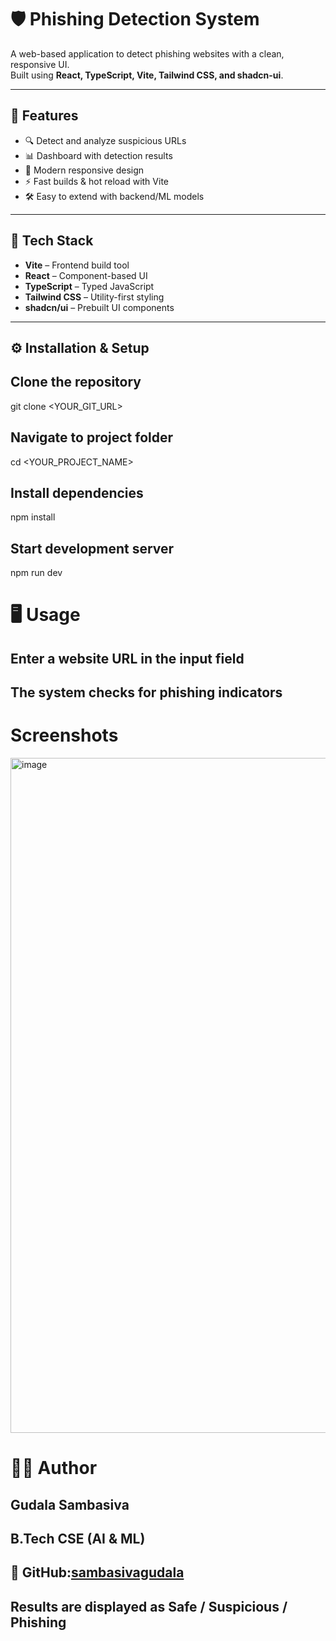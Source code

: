 # 🛡️ Phishing Detection System  

A web-based application to detect phishing websites with a clean, responsive UI.  
Built using **React, TypeScript, Vite, Tailwind CSS, and shadcn-ui**.  

---

## 🚀 Features  
- 🔍 Detect and analyze suspicious URLs  
- 📊 Dashboard with detection results  
- 🎨 Modern responsive design  
- ⚡ Fast builds & hot reload with Vite  
- 🛠️ Easy to extend with backend/ML models  

---

## 📂 Tech Stack  
- **Vite** – Frontend build tool  
- **React** – Component-based UI  
- **TypeScript** – Typed JavaScript  
- **Tailwind CSS** – Utility-first styling  
- **shadcn/ui** – Prebuilt UI components  

---

## ⚙️ Installation & Setup  


## Clone the repository
git clone <YOUR_GIT_URL>

## Navigate to project folder
cd <YOUR_PROJECT_NAME>

## Install dependencies
npm install

## Start development server
npm run dev


# 🖥️ Usage

## Enter a website URL in the input field

## The system checks for phishing indicators


# Screenshots
<img width="1920" height="1080" alt="image" src="https://github.com/user-attachments/assets/33be2acd-d005-4a01-9d50-81eb4467a568" />


# 👨‍💻 Author

## Gudala Sambasiva
## B.Tech CSE (AI & ML)

## 📌 GitHub:[sambasivagudala](https://github.com/sambasivagudala369/Phishing_Detection_System)

## Results are displayed as Safe / Suspicious / Phishing
